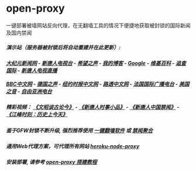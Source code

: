 # open-proxy
一键部署被墙网站反向代理，在无翻墙工具的情况下便捷地获取被封锁的国际新闻及国内禁闻

#####  演示站（服务器被封锁后将自动重建并在此更新）:
#####  [大纪元新闻网](http://198.13.52.207:10080) - [新唐人电视台](http://198.13.52.207:8000) - [希望之声](http://198.13.52.207:8200) - [我的博客](http://198.13.52.207:10000/) - [Google](http://198.13.52.207:8888/search?q=425事件) - [维基百科](http://198.13.52.207:8100/wiki/喬高-麥塔斯調查報告) - [追查国际](http://198.13.52.207:10010) - [新唐人电视直播](http://198.13.52.207)<br/> <br/> [BBC中文网](http://198.13.52.207:9100/zhongwen/simp) - [德国之声](http://198.13.52.207:9200/zh/在线报导/s-9058?&zhongwen=simp) - [纽约时报中文网](http://198.13.52.207:9400) - [路透中文网](http://198.13.52.207:9500/) - [法国国际广播电台](http://198.13.52.207:9600/) - [美国之音](http://198.13.52.207:9700/)  - [自由亚洲电台](http://198.13.52.207:9800/) 

##### 精彩视频： [《文昭谈古论今》](https://github.com/gfw-breaker/wenzhao/blob/master/README.md?a01) - [《新唐人时事小品》](https://github.com/gfw-breaker/ntdtv-comedy/blob/master/README.md?a01) - [《新唐人中国禁闻》](https://github.com/gfw-breaker/ntdtv-news/blob/master/README.md?a01) - [《江峰时刻：历史上今天》](https://github.com/gfw-breaker/today-in-history/blob/master/README.md) 

##### 鉴于GFW封锁不断升级, 强烈推荐使用 [一键翻墙软件](https://github.com/gfw-breaker/nogfw/blob/master/README.md) 或 [禁闻聚合](https://github.com/gfw-breaker/banned-news/blob/master/README.md)

##### 通用Web代理方案，可代理所有网站 [heroku-node-proxy](https://github.com/gfw-breaker/heroku-node-proxy#--end--) 

##### 安装部署, 请参考 [open-proxy 搭建教程](https://github.com/gfw-breaker/open-proxy/wiki#open-proxy-%E6%90%AD%E5%BB%BA%E6%95%99%E7%A8%8B)

